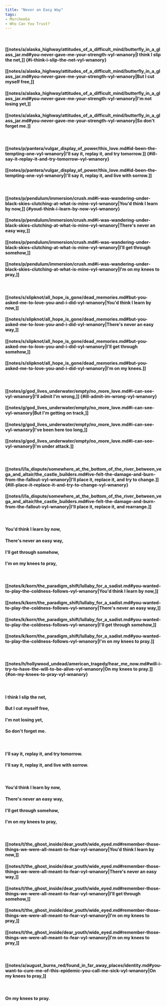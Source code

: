 ```yaml
---
title: "Never an Easy Way"
tags:
- Morcheeba
- Who Can You Trust?
---
```

&nbsp;
#### [[notes/a/alaska_highway/attitudes_of_a_difficult_mind/butterfly_in_a_glass_jar.md#you-never-gave-me-your-strength-vyl-wnanory|I think I slip the net,]] {#i-think-i-slip-the-net-vyl-wnanory}
#### [[notes/a/alaska_highway/attitudes_of_a_difficult_mind/butterfly_in_a_glass_jar.md#you-never-gave-me-your-strength-vyl-wnanory|But I cut myself free,]]
#### [[notes/a/alaska_highway/attitudes_of_a_difficult_mind/butterfly_in_a_glass_jar.md#you-never-gave-me-your-strength-vyl-wnanory|I'm not losing yet,]]
#### [[notes/a/alaska_highway/attitudes_of_a_difficult_mind/butterfly_in_a_glass_jar.md#you-never-gave-me-your-strength-vyl-wnanory|So don't forget me.]]
&nbsp;
#### [[notes/p/pantera/vulgar_display_of_power/this_love.md#id-been-the-tempting-one-vyl-wnanory|I'll say it, replay it, and try tomorrow.]] {#ill-say-it-replay-it-and-try-tomorrow-vyl-wnanory}
#### [[notes/p/pantera/vulgar_display_of_power/this_love.md#id-been-the-tempting-one-vyl-wnanory|I'll say it, replay it, and live with sorrow.]]
&nbsp;
#### [[notes/p/pendulum/immersion/crush.md#i-was-wandering-under-black-skies-clutching-at-what-is-mine-vyl-wnanory|You'd think I learn by now,]] {#youd-think-i-learn-by-now-vyl-wnanory}
#### [[notes/p/pendulum/immersion/crush.md#i-was-wandering-under-black-skies-clutching-at-what-is-mine-vyl-wnanory|There's never an easy way,]]
#### [[notes/p/pendulum/immersion/crush.md#i-was-wandering-under-black-skies-clutching-at-what-is-mine-vyl-wnanory|I'll get through somehow,]]
#### [[notes/p/pendulum/immersion/crush.md#i-was-wandering-under-black-skies-clutching-at-what-is-mine-vyl-wnanory|I'm on my knees to pray,]]
&nbsp;
#### [[notes/s/slipknot/all_hope_is_gone/dead_memories.md#but-you-asked-me-to-love-you-and-i-did-vyl-wnanory|You'd think I learn by now,]]
#### [[notes/s/slipknot/all_hope_is_gone/dead_memories.md#but-you-asked-me-to-love-you-and-i-did-vyl-wnanory|There's never an easy way,]]
#### [[notes/s/slipknot/all_hope_is_gone/dead_memories.md#but-you-asked-me-to-love-you-and-i-did-vyl-wnanory|I'll get through somehow,]]
#### [[notes/s/slipknot/all_hope_is_gone/dead_memories.md#but-you-asked-me-to-love-you-and-i-did-vyl-wnanory|I'm on my knees.]]
&nbsp;
#### [[notes/g/god_lives_underwater/empty/no_more_love.md#i-can-see-vyl-wnanory|I'll admit I'm wrong,]] {#ill-admit-im-wrong-vyl-wnanory}
#### [[notes/g/god_lives_underwater/empty/no_more_love.md#i-can-see-vyl-wnanory|But I'm getting on track,]]
#### [[notes/g/god_lives_underwater/empty/no_more_love.md#i-can-see-vyl-wnanory|I've been here too long,]]
#### [[notes/g/god_lives_underwater/empty/no_more_love.md#i-can-see-vyl-wnanory|I'm under attack.]]
&nbsp;
#### [[notes/l/la_dispute/somewhere_at_the_bottom_of_the_river_between_vega_and_altair/the_castle_builders.md#ive-felt-the-damage-and-burn-from-the-fallout-vyl-wnanory|I'll place it, replace it, and try to change.]] {#ill-place-it-replace-it-and-try-to-change-vyl-wnanory}
#### [[notes/l/la_dispute/somewhere_at_the_bottom_of_the_river_between_vega_and_altair/the_castle_builders.md#ive-felt-the-damage-and-burn-from-the-fallout-vyl-wnanory|I'll place it, replace it, and rearrange.]]
&nbsp;
#### You'd think I learn by now,
#### There's never an easy way,
#### I'll get through somehow,
#### I'm on my knees to pray,
&nbsp;
#### [[notes/k/korn/the_paradigm_shift/lullaby_for_a_sadist.md#you-wanted-to-play-the-coldness-follows-vyl-wnanory|You'd think I learn by now,]]
#### [[notes/k/korn/the_paradigm_shift/lullaby_for_a_sadist.md#you-wanted-to-play-the-coldness-follows-vyl-wnanory|There's never an easy way,]]
#### [[notes/k/korn/the_paradigm_shift/lullaby_for_a_sadist.md#you-wanted-to-play-the-coldness-follows-vyl-wnanory|I'll get through somehow,]]
#### [[notes/k/korn/the_paradigm_shift/lullaby_for_a_sadist.md#you-wanted-to-play-the-coldness-follows-vyl-wnanory|I'm on my knees to pray.]]
&nbsp;
#### [[notes/h/hollywood_undead/american_tragedy/hear_me_now.md#will-i-try-to-have-the-will-to-be-alive-vyl-wnanory|On my knees to pray.]] {#on-my-knees-to-pray-vyl-wnanory}
&nbsp;
#### I think I slip the net,
#### But I cut myself free,
#### I'm not losing yet,
#### So don't forget me.
&nbsp;
#### I'll say it, replay it, and try tomorrow.
#### I'll say it, replay it, and live with sorrow.
&nbsp;
#### You'd think I learn by now,
#### There's never an easy way,
#### I'll get through somehow,
#### I'm on my knees to pray,
&nbsp;
#### [[notes/t/the_ghost_inside/dear_youth/wide_eyed.md#remember-those-things-we-were-all-meant-to-fear-vyl-wnanory|You'd think I learn by now,]]
#### [[notes/t/the_ghost_inside/dear_youth/wide_eyed.md#remember-those-things-we-were-all-meant-to-fear-vyl-wnanory|There's never an easy way,]]
#### [[notes/t/the_ghost_inside/dear_youth/wide_eyed.md#remember-those-things-we-were-all-meant-to-fear-vyl-wnanory|I'll get through somehow,]]
#### [[notes/t/the_ghost_inside/dear_youth/wide_eyed.md#remember-those-things-we-were-all-meant-to-fear-vyl-wnanory|I'm on my knees to pray,]]
#### [[notes/t/the_ghost_inside/dear_youth/wide_eyed.md#remember-those-things-we-were-all-meant-to-fear-vyl-wnanory|I'm on my knees to pray,]]
&nbsp;
#### [[notes/a/august_burns_red/found_in_far_away_places/identity.md#you-want-to-cure-me-of-this-epidemic-you-call-me-sick-vyl-wnanory|On my knees to pray,]]
&nbsp;
#### On my knees to pray.
